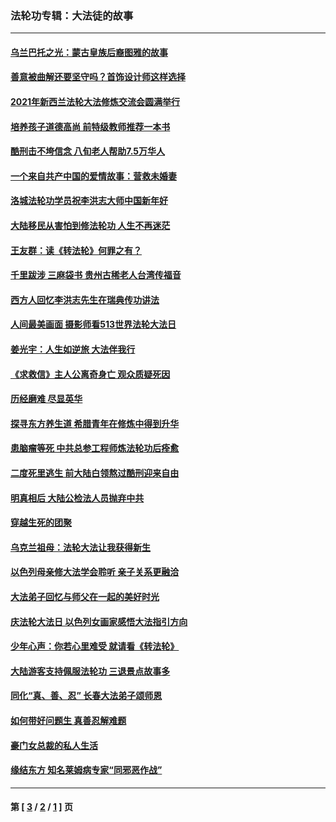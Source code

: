### 法轮功专辑：大法徒的故事
---
#### [乌兰巴托之光：蒙古皇族后裔图雅的故事](../../pages/nf1147481/n13155759.md?11130430) 
#### [善意被曲解还要坚守吗？首饰设计师这样选择](../../pages/nf1147481/n13077575.md?11130430) 
#### [2021年新西兰法轮大法修炼交流会圆满举行](../../pages/nf1147481/n13033149.md?11130430) 
#### [培养孩子道德高尚 前特级教师推荐一本书](../../pages/nf1147481/n12938640.md?11130430) 
#### [酷刑击不垮信念 八旬老人帮助7.5万华人](../../pages/nf1147481/n12880712.md?11130430) 
#### [一个来自共产中国的爱情故事：营救未婚妻](../../pages/nf1147481/n12778386.md?11130430) 
#### [洛城法轮功学员祝李洪志大师中国新年好](../../pages/nf1147481/n12724685.md?11130430) 
#### [大陆移民从害怕到修法轮功 人生不再迷茫](../../pages/nf1147481/n12414325.md?11130430) 
#### [王友群：读《转法轮》何罪之有？](../../pages/nf1147481/n12408647.md?11130430) 
#### [千里跋涉 三麻袋书 贵州古稀老人台湾传福音](../../pages/nf1147481/n12198750.md?11130430) 
#### [西方人回忆李洪志先生在瑞典传功讲法](../../pages/nf1147481/n12099607.md?11130430) 
#### [人间最美画面 摄影师看513世界法轮大法日](../../pages/nf1147481/n12094118.md?11130430) 
#### [姜光宇：人生如逆旅 大法伴我行](../../pages/nf1147481/n12088664.md?11130430) 
#### [《求救信》主人公离奇身亡 观众质疑死因](../../pages/nf1147481/n11845215.md?11130430) 
#### [历经磨难 尽显英华](../../pages/nf1147481/n11723297.md?11130430) 
#### [探寻东方养生道 希腊青年在修炼中得到升华](../../pages/nf1147481/n11494502.md?11130430) 
#### [患脑瘤等死 中共总参工程师炼法轮功后痊愈](../../pages/nf1147481/n11466682.md?11130430) 
#### [二度死里逃生 前大陆白领熬过酷刑迎来自由](../../pages/nf1147481/n11368594.md?11130430) 
#### [明真相后 大陆公检法人员抛弃中共](../../pages/nf1147481/n11358618.md?11130430) 
#### [穿越生死的团聚](../../pages/nf1147481/n11258922.md?11130430) 
#### [乌克兰祖母：法轮大法让我获得新生](../../pages/nf1147481/n11269457.md?11130430) 
#### [以色列母亲修大法学会聆听 亲子关系更融洽](../../pages/nf1147481/n11268195.md?11130430) 
#### [大法弟子回忆与师父在一起的美好时光](../../pages/nf1147481/n11267759.md?11130430) 
#### [庆法轮大法日 以色列女画家感悟大法指引方向](../../pages/nf1147481/n11267735.md?11130430) 
#### [少年心声：你若心里难受 就请看《转法轮》](../../pages/nf1147481/n11267496.md?11130430) 
#### [大陆游客支持佩服法轮功 三退景点故事多](../../pages/nf1147481/n11267378.md?11130430) 
#### [同化“真、善、忍” 长春大法弟子颂师恩](../../pages/nf1147481/n11266497.md?11130430) 
#### [如何带好问题生 真善忍解难题](../../pages/nf1147481/n11243655.md?11130430) 
#### [豪门女总裁的私人生活](../../pages/nf1147481/n10127794.md?11130430) 
#### [缘结东方 知名莱姆病专家“同邪恶作战”](../../pages/nf1147481/n10682468.md?11130430) 

---
#### 第 [ [3](./3.md?11130430) / [2](./2.md?11130430) / [1](./1.md?11130430) ] 页
